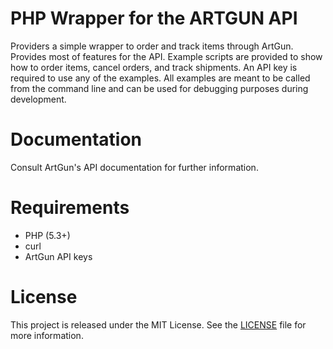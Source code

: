 PHP Wrapper for the ARTGUN API
====
Providers a simple wrapper to order and track items through ArtGun.  Provides most of features for the API.
Example scripts are provided to show how to order items, cancel orders, and track shipments.  An API key is 
required to use any of the examples.  All examples are meant to be called from the command line and can
be used for debugging purposes during development.


Documentation
====
Consult ArtGun's API documentation for further information.


Requirements
====
* PHP (5.3+)
* curl
* ArtGun API keys

License
====
This project is released under the MIT License. See the [LICENSE](LICENCE) file for more information.